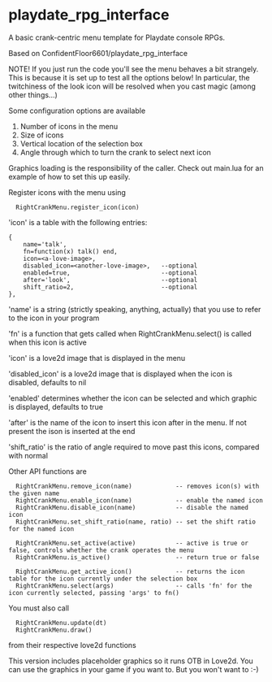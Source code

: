# playdate_rpg_interface

A basic crank-centric menu template for Playdate console RPGs. 

Based on ConfidentFloor6601/playdate_rpg_interface

NOTE! If you just run the code you'll see the menu behaves a bit strangely.
This is because it is set up to test all the options below! In particular,
the twitchiness of the look icon will be resolved when you cast magic 
(among other things...)

Some configuration options are available 
1) Number of icons in the menu
2) Size of icons
3) Vertical location of the selection box
4) Angle through which to turn the crank to select next icon

Graphics loading is the responsibility of the caller. Check out main.lua
for an example of how to set this up easily.

Register icons with the menu using 
```
  RightCrankMenu.register_icon(icon)
```  
'icon' is a table with the following entries:
```
{
    name='talk',    
    fn=function(x) talk() end,  
    icon=<a-love-image>,
    disabled_icon=<another-love-image>,   --optional
    enabled=true,                         --optional
    after='look',                         --optional
    shift_ratio=2,                        --optional
},
```

'name' is a string (strictly speaking, anything, actually) that you use to refer to the icon in your program

'fn' is a function that gets called when RightCrankMenu.select() is called when this icon is active

'icon' is a love2d image that is displayed in the menu

'disabled_icon' is a love2d image that is displayed when the icon is disabled, defaults to nil

'enabled' determines whether the icon can be selected and which graphic is displayed, defaults to true

'after' is the name of the icon to insert this icon after in the menu. If not present the ison is inserted at the end

'shift_ratio' is the ratio of angle required to move past this icons, compared with normal

  
Other API functions are
```
  RightCrankMenu.remove_icon(name)            -- removes icon(s) with the given name
  RightCrankMenu.enable_icon(name)            -- enable the named icon
  RightCrankMenu.disable_icon(name)           -- disable the named icon
  RightCrankMenu.set_shift_ratio(name, ratio) -- set the shift ratio for the named icon
  
  RightCrankMenu.set_active(active)           -- active is true or false, controls whether the crank operates the menu
  RightCrankMenu.is_active()                  -- return true or false
  
  RightCrankMenu.get_active_icon()            -- returns the icon table for the icon currently under the selection box
  RightCrankMenu.select(args)                 -- calls 'fn' for the icon currently selected, passing 'args' to fn()
```  
You must also call
```
  RightCrankMenu.update(dt)
  RightCrankMenu.draw()
```
from their respective love2d functions
  

This version includes placeholder graphics so it runs OTB in Love2d. 
You can use the graphics in your game if you want to. But you won't want to :-)


